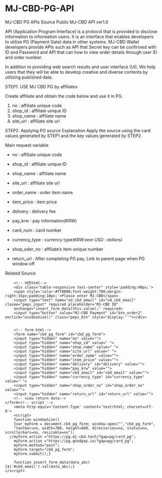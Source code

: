 

# MJ-CBD-PG-API
MJ-CBD PG APIs Source
Public MJ-CBD API ver1.0 

API (Application Program Interface) is a protocol that is provided to disclose information to information users. 
It is an interface that enables developers to utilize PG (Payment Gate) data in other systems. 
MJ-CBD Wallet developers provide APIs such as API that Secret key can be confirmed with ID and Password and 
API that can how to view order details through user ID and order number.


In addition to providing web search results and user interface (UI), 
We help users that they will be able to develop creative and diverse contents by utilizing published data.



STEP1. USE MJ CBD PG by affiliates

Create affiliate and obtain the code below and use it in PG.
1) no : affiliate unique code
2) shop_id : affiliate unique ID
3) shop_name : affiliate name
4) site_url : affiliate site url 


STEP2. Applying PG source
Explanation
Apply the source using the card values generated by STEP1 and the key values generated by STEP2.

Main request variable
- no : affiliate unique code
- shop_id : affiliate unique ID
- shop_name : affiliate name
- site_url : affiliate site url 

- order_name : order item name
- item_price : item price
- delivery : delivery fee
- pay_krw : pay information(KRW)
- card_num : card number
- currency_type : currency type(KRW:won USD : dollors)
- shop_oder_no : affiliate’s item unique number
- return_url : After completing PG pay, Link to parent page when PG window off

Related Source

        <!-- 버튼html-->
        <div class="table-responsive text-center" style='padding:40px;'>
        <span style='color:#ff0000;font-weight:700;margin-right:15px;padding:10px;'>Please enter MJ-CBD</span>
        <input type="text" name="od_cbd_email" id="od_cbd_email" clasee="peps_input" required placeholder="MJ-CBD ID"
        onchange="insert_form_data(this.value);" required>
        <input type="button" value="MJ-CBD Payment" id="btn_order2" onclick="windowSize()" class="peps_btn" style="display:''"></div>
        
        
        <!-- form html-->
        <form name="cbd_pg_form" id="cbd_pg_form">
        <input type="hidden" name="no" value="">
        <input type="hidden" name="shop_id" value=" ">
        <input type="hidden" name="shop_name" value=" ">
        <input type="hidden" name="site_url" value=" ">
        <input type="hidden" name="order_name" value="">
        <input type="hidden" name="item_price" value="">
        <input type="hidden" name="delivery" id="delivery" value="">
        <input type="hidden" name="pay_krw" value="">
        <input type="hidden" name="cbd_email" id="cbd_email" value="">
        <input type="hidden" name="currency_type" id="currency_type" value=" ">
        <input type="hidden" name="shop_order_no" id="shop_order_no" value="">
        <input type="hidden" name="return_url" id="return_url" value="">
        <!-- view return data-->
    </form><!-- script -->
        <meta http-equiv='Content-Type' content='text/html; charset=utf-8'>
        <script>
        function windowSize() 
        {var myForm = document.cbd_pg_form; window.open("","cbd_pg_form",
        "toolbar=no, width=700, height=680, directories=no, status=no, scrollorbars=no, resizable=no");
      //myForm.action ="https://pg.mj-cbd.tech/?gap=pg/card_pg";
        myForm.action ="https://pg.goodpay.io/?gap=pg/card_pg";
        myForm.method="post";
        myForm.target="cbd_pg_form";
        myForm.submit();}

        function insert_form_data(data_abc) {$('#cbd_email').val(data_abc);}
    </script>

        




